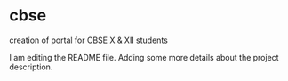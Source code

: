 # cbse
creation of portal for CBSE X &amp; XII students

I am editing the README file. Adding some more details about the project description.

